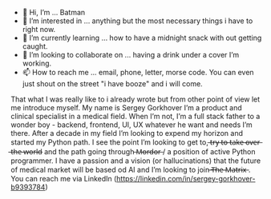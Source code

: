 - 👋 Hi, I’m ... Batman
- 👀 I’m interested in ... anything but the most necessary things i have to right now.
- 🌱 I’m currently learning ... how to have a midnight snack with out getting caught.
- 💞️ I’m looking to collaborate on ... having a drink under a cover I’m working.
- 📫 How to reach me ... email, phone, letter, morse code. You can even just shout on the street "i have booze" and i will come.

That what I was really like to i already wrote but from other point of view let me introduce myself.
My name is Sergey Gorkhover I’m a product and clinical specialist in a medical field. 
When I’m not, I’m a full stack father to a wonder boy - backend, frontend, UI, UX whatever he want and needs I’m there.
After a decade in my field I’m looking to expend my horizon and started my Python path. I see the point I’m looking to get to,  ̶t̶r̶y̶ ̶t̶o̶ ̶t̶a̶k̶e̶ ̶o̶v̶e̶r̶ ̶t̶h̶e̶ ̶w̶o̶r̶l̶d̶ 
and the path going through  ̶M̶o̶r̶d̶o̶r̶ / a position of active Python programmer. 
I have a passion and a vision (or hallucinations) that the future of medical market will be based od AI and I’m looking to join   ̶T̶h̶e̶ ̶M̶a̶t̶r̶i̶x̶ . 
You can reach me via LinkedIn
(https://linkedin.com/in/sergey-gorkhover-b9393784)




<!---
Demagorn/Demagorn is a ✨ special ✨ repository because its `README.md` (this file) appears on your GitHub profile.
You can click the Preview link to take a look at your changes.
--->
